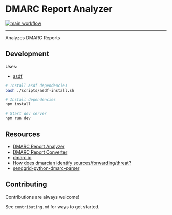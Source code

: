 <!--
  Created with https://readme.ohmybuck.com/ tool.
-->

# DMARC Report Analyzer

[![main workflow](https://github.com/olmesm/dmarc-analyzer/actions/workflows/main.yml/badge.svg)](https://github.com/olmesm/dmarc-analyzer/actions/workflows/main.yml)

---

Analyzes DMARC Reports

## Development

Uses:

-   [asdf](https://asdf-vm.com)

```bash
# Install asdf dependencies
bash ./scripts/asdf-install.sh

# Install dependencies
npm install

# Start dev server
npm run dev
```

## Resources

-   [DMARC Report Analyzer](https://mxtoolbox.com/Public/Tools/DmarcReportAnalyzer.aspx/DmarcReportAnalyzer.aspx)
-   [DMARC Report Converter](https://github.com/tierpod/dmarc-report-converter)
-   [dmarc.io](https://dmarc.io/sources/)
-   [How does dmarcian identify sources/forwarding/threat?](https://forum.dmarcian.com/t/how-does-dmarcian-identify-sources-forwarding-threat/60)
-   [sendgrid-python-dmarc-parser](https://github.com/thinkingserious/sendgrid-python-dmarc-parser/blob/master/bin/app.py)

## Contributing

Contributions are always welcome!

See `contributing.md` for ways to get started.
